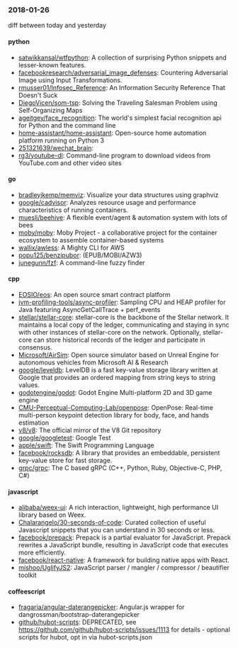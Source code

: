 ### 2018-01-26
diff between today and yesterday

#### python
* [satwikkansal/wtfpython](https://github.com/satwikkansal/wtfpython): A collection of surprising Python snippets and lesser-known features.
* [facebookresearch/adversarial_image_defenses](https://github.com/facebookresearch/adversarial_image_defenses): Countering Adversarial Image using Input Transformations.
* [rmusser01/Infosec_Reference](https://github.com/rmusser01/Infosec_Reference): An Information Security Reference That Doesn't Suck
* [DiegoVicen/som-tsp](https://github.com/DiegoVicen/som-tsp): Solving the Traveling Salesman Problem using Self-Organizing Maps
* [ageitgey/face_recognition](https://github.com/ageitgey/face_recognition): The world's simplest facial recognition api for Python and the command line
* [home-assistant/home-assistant](https://github.com/home-assistant/home-assistant):  Open-source home automation platform running on Python 3
* [251321639/wechat_brain](https://github.com/251321639/wechat_brain): 
* [rg3/youtube-dl](https://github.com/rg3/youtube-dl): Command-line program to download videos from YouTube.com and other video sites

#### go
* [bradleyjkemp/memviz](https://github.com/bradleyjkemp/memviz): Visualize your data structures using graphviz
* [google/cadvisor](https://github.com/google/cadvisor): Analyzes resource usage and performance characteristics of running containers.
* [muesli/beehive](https://github.com/muesli/beehive): A flexible event/agent & automation system with lots of bees 
* [moby/moby](https://github.com/moby/moby): Moby Project - a collaborative project for the container ecosystem to assemble container-based systems
* [wallix/awless](https://github.com/wallix/awless): A Mighty CLI for AWS
* [popu125/benzipubor](https://github.com/popu125/benzipubor): (EPUB/MOBI/AZW3)
* [junegunn/fzf](https://github.com/junegunn/fzf):  A command-line fuzzy finder

#### cpp
* [EOSIO/eos](https://github.com/EOSIO/eos): An open source smart contract platform
* [jvm-profiling-tools/async-profiler](https://github.com/jvm-profiling-tools/async-profiler): Sampling CPU and HEAP profiler for Java featuring AsyncGetCallTrace + perf_events
* [stellar/stellar-core](https://github.com/stellar/stellar-core): stellar-core is the backbone of the Stellar network. It maintains a local copy of the ledger, communicating and staying in sync with other instances of stellar-core on the network. Optionally, stellar-core can store historical records of the ledger and participate in consensus.
* [Microsoft/AirSim](https://github.com/Microsoft/AirSim): Open source simulator based on Unreal Engine for autonomous vehicles from Microsoft AI & Research
* [google/leveldb](https://github.com/google/leveldb): LevelDB is a fast key-value storage library written at Google that provides an ordered mapping from string keys to string values.
* [godotengine/godot](https://github.com/godotengine/godot): Godot Engine  Multi-platform 2D and 3D game engine
* [CMU-Perceptual-Computing-Lab/openpose](https://github.com/CMU-Perceptual-Computing-Lab/openpose): OpenPose: Real-time multi-person keypoint detection library for body, face, and hands estimation
* [v8/v8](https://github.com/v8/v8): The official mirror of the V8 Git repository
* [google/googletest](https://github.com/google/googletest): Google Test
* [apple/swift](https://github.com/apple/swift): The Swift Programming Language
* [facebook/rocksdb](https://github.com/facebook/rocksdb): A library that provides an embeddable, persistent key-value store for fast storage.
* [grpc/grpc](https://github.com/grpc/grpc): The C based gRPC (C++, Python, Ruby, Objective-C, PHP, C#)

#### javascript
* [alibaba/weex-ui](https://github.com/alibaba/weex-ui):  A rich interaction, lightweight, high performance UI library based on Weex.
* [Chalarangelo/30-seconds-of-code](https://github.com/Chalarangelo/30-seconds-of-code): Curated collection of useful Javascript snippets that you can understand in 30 seconds or less.
* [facebook/prepack](https://github.com/facebook/prepack): Prepack is a partial evaluator for JavaScript. Prepack rewrites a JavaScript bundle, resulting in JavaScript code that executes more efficiently.
* [facebook/react-native](https://github.com/facebook/react-native): A framework for building native apps with React.
* [mishoo/UglifyJS2](https://github.com/mishoo/UglifyJS2): JavaScript parser / mangler / compressor / beautifier toolkit

#### coffeescript
* [fragaria/angular-daterangepicker](https://github.com/fragaria/angular-daterangepicker): Angular.js wrapper for dangrossman/bootstrap-daterangepicker
* [github/hubot-scripts](https://github.com/github/hubot-scripts): DEPRECATED, see https://github.com/github/hubot-scripts/issues/1113 for details - optional scripts for hubot, opt in via hubot-scripts.json
